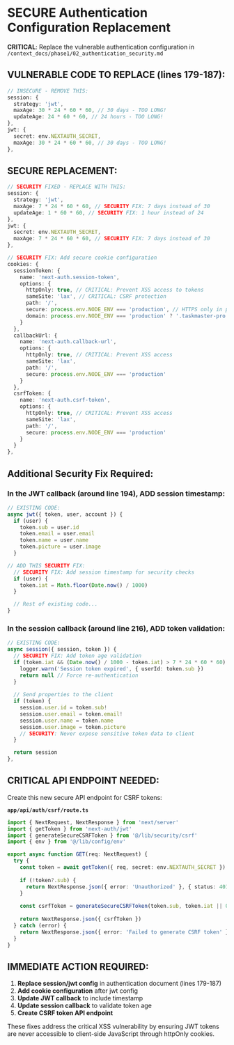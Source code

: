 # SECURE Authentication Configuration Replacement

**CRITICAL**: Replace the vulnerable authentication configuration in `/context_docs/phase1/02_authentication_security.md` 

## VULNERABLE CODE TO REPLACE (lines 179-187):

```typescript
// INSECURE - REMOVE THIS:
session: {
  strategy: 'jwt',
  maxAge: 30 * 24 * 60 * 60, // 30 days - TOO LONG!
  updateAge: 24 * 60 * 60, // 24 hours - TOO LONG!
},
jwt: {
  secret: env.NEXTAUTH_SECRET,
  maxAge: 30 * 24 * 60 * 60, // 30 days - TOO LONG!
},
```

## SECURE REPLACEMENT:

```typescript
// SECURITY FIXED - REPLACE WITH THIS:
session: {
  strategy: 'jwt',
  maxAge: 7 * 24 * 60 * 60, // SECURITY FIX: 7 days instead of 30
  updateAge: 1 * 60 * 60, // SECURITY FIX: 1 hour instead of 24
},
jwt: {
  secret: env.NEXTAUTH_SECRET,
  maxAge: 7 * 24 * 60 * 60, // SECURITY FIX: 7 days instead of 30
},

// SECURITY FIX: Add secure cookie configuration
cookies: {
  sessionToken: {
    name: 'next-auth.session-token',
    options: {
      httpOnly: true, // CRITICAL: Prevent XSS access to tokens
      sameSite: 'lax', // CRITICAL: CSRF protection
      path: '/',
      secure: process.env.NODE_ENV === 'production', // HTTPS only in production
      domain: process.env.NODE_ENV === 'production' ? '.taskmaster-pro.com' : undefined
    }
  },
  callbackUrl: {
    name: 'next-auth.callback-url',
    options: {
      httpOnly: true, // CRITICAL: Prevent XSS access
      sameSite: 'lax',
      path: '/',
      secure: process.env.NODE_ENV === 'production'
    }
  },
  csrfToken: {
    name: 'next-auth.csrf-token',
    options: {
      httpOnly: true, // CRITICAL: Prevent XSS access
      sameSite: 'lax',
      path: '/',
      secure: process.env.NODE_ENV === 'production'
    }
  }
},
```

## Additional Security Fix Required:

### In the JWT callback (around line 194), ADD session timestamp:

```typescript
// EXISTING CODE:
async jwt({ token, user, account }) {
  if (user) {
    token.sub = user.id
    token.email = user.email
    token.name = user.name
    token.picture = user.image
  }

// ADD THIS SECURITY FIX:
  // SECURITY FIX: Add session timestamp for security checks
  if (user) {
    token.iat = Math.floor(Date.now() / 1000)
  }

  // Rest of existing code...
}
```

### In the session callback (around line 216), ADD token validation:

```typescript
// EXISTING CODE:
async session({ session, token }) {
  // SECURITY FIX: Add token age validation
  if (token.iat && (Date.now() / 1000 - token.iat) > 7 * 24 * 60 * 60) {
    logger.warn('Session token expired', { userId: token.sub })
    return null // Force re-authentication
  }
  
  // Send properties to the client
  if (token) {
    session.user.id = token.sub!
    session.user.email = token.email!
    session.user.name = token.name
    session.user.image = token.picture
    // SECURITY: Never expose sensitive token data to client
  }

  return session
},
```

## CRITICAL API ENDPOINT NEEDED:

Create this new secure API endpoint for CSRF tokens:

**`app/api/auth/csrf/route.ts`**
```typescript
import { NextRequest, NextResponse } from 'next/server'
import { getToken } from 'next-auth/jwt'
import { generateSecureCSRFToken } from '@/lib/security/csrf'
import { env } from '@/lib/config/env'

export async function GET(req: NextRequest) {
  try {
    const token = await getToken({ req, secret: env.NEXTAUTH_SECRET })
    
    if (!token?.sub) {
      return NextResponse.json({ error: 'Unauthorized' }, { status: 401 })
    }
    
    const csrfToken = generateSecureCSRFToken(token.sub, token.iat || 0)
    
    return NextResponse.json({ csrfToken })
  } catch (error) {
    return NextResponse.json({ error: 'Failed to generate CSRF token' }, { status: 500 })
  }
}
```

## IMMEDIATE ACTION REQUIRED:

1. **Replace session/jwt config** in authentication document (lines 179-187)
2. **Add cookie configuration** after jwt config
3. **Update JWT callback** to include timestamp  
4. **Update session callback** to validate token age
5. **Create CSRF token API endpoint**

These fixes address the critical XSS vulnerability by ensuring JWT tokens are never accessible to client-side JavaScript through httpOnly cookies.
